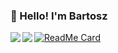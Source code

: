 ### 👋 Hello! I'm Bartosz

<a href="https://github.com/bpelikan">
  <img align="left" src="https://github-readme-stats.vercel.app/api/top-langs/?username=bpelikan&hide=Python,PowerShell" />
</a>
<a href="https://github.com/bpelikan">
  <img align="left" src="https://github-readme-stats.vercel.app/api?username=bpelikan&count_private=true&show_icons=true" />
</a>




[![ReadMe Card](https://github-readme-stats.vercel.app/api/pin/?username=bpelikan&repo=SzkolaChmury)](https://github.com/anuraghazra/github-readme-stats)


<!--
[![Anurag's github stats](https://github-readme-stats.vercel.app/api?username=bpelikan&count_private=true&show_icons=true)](https://github.com/anuraghazra/github-readme-stats)

[![Top Langs](https://github-readme-stats.vercel.app/api/top-langs/?username=bpelikan)](https://github.com/anuraghazra/github-readme-stats)

**bpelikan/bpelikan** is a ✨ _special_ ✨ repository because its `README.md` (this file) appears on your GitHub profile.

Here are some ideas to get you started:

- 🔭 I’m currently working on ...
- 🌱 I’m currently learning ...
- 👯 I’m looking to collaborate on ...
- 🤔 I’m looking for help with ...
- 💬 Ask me about ...
- 📫 How to reach me: ...
- 😄 Pronouns: ...
- ⚡ Fun fact: ...
-->
